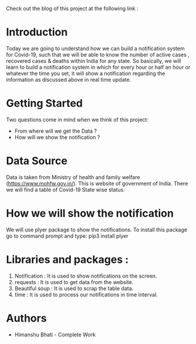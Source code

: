Check out the blog of this project at the following link :   
# Introduction
Today we are going to understand how we can build a notification system for Covid-19, such that we will be able to know the number of active cases , recovered cases & deaths within India for any state. So basically, we will learn to build a notification system in which for every hour or half an hour or whatever the time you set, it will show a notification regarding the information as discussed above in real time update.
# Getting Started
Two questions come in mind when we think of this project:
* From where will we get the Data ? 
* How will we show the notification ?
# Data Source
Data is taken from Ministry of health and family welfare (https://www.mohfw.gov.in/). This is website of government of India. There we will find a table of Covid-19 State wise status.
# How we will show the notification
We will use plyer  package to show the notifications. To install this package go to command prompt and type: pip3 install plyer
# Libraries and packages :
1. Notification : It is used to show notifications on the screen.
2. requests : It is used to get data from the website.
3. Beautiful soup : It is used to scrap the table data. 
4. time : It is used to process our notifications in time interval.
# Authors
* Himanshu Bhati - Complete Work
